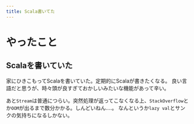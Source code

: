 ```yaml
---
title: Scala書いてた
---
```


# やったこと

## Scalaを書いていた

家にひきこもってScalaを書いていた。定期的にScalaが書きたくなる。
良い言語だと思うが、時々頭が良すぎておかしいみたいな機能があって辛い。

あと`Stream`は普通につらい。突然処理が返ってこなくなる上、`StackOverflow`とか`OOM`が出るまで数分かかる。しんどいねん‥‥。
なんというか`lazy val`とサンクの気持ちになるしかない。
